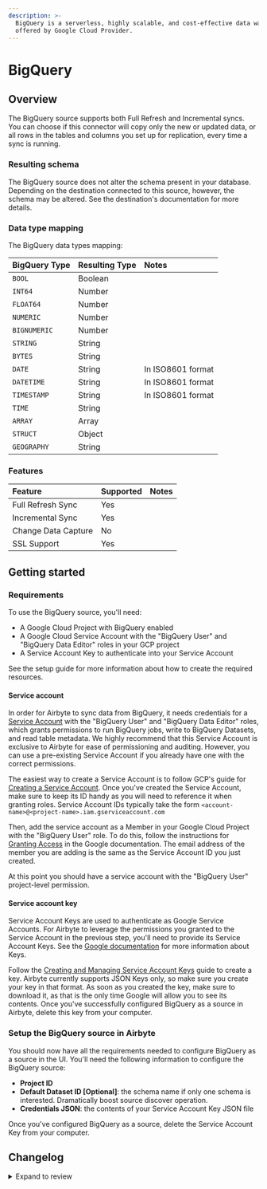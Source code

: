 ```yaml
---
description: >-
  BigQuery is a serverless, highly scalable, and cost-effective data warehouse
  offered by Google Cloud Provider.
---
```


# BigQuery

## Overview

The BigQuery source supports both Full Refresh and Incremental syncs. You can choose if this connector will copy only the new or updated data, or all rows in the tables and columns you set up for replication, every time a sync is running.

### Resulting schema

The BigQuery source does not alter the schema present in your database. Depending on the destination connected to this source, however, the schema may be altered. See the destination's documentation for more details.

### Data type mapping

The BigQuery data types mapping:

| BigQuery Type | Resulting Type | Notes             |
| :------------ | :------------- | :---------------- |
| `BOOL`        | Boolean        |                   |
| `INT64`       | Number         |                   |
| `FLOAT64`     | Number         |                   |
| `NUMERIC`     | Number         |                   |
| `BIGNUMERIC`  | Number         |                   |
| `STRING`      | String         |                   |
| `BYTES`       | String         |                   |
| `DATE`        | String         | In ISO8601 format |
| `DATETIME`    | String         | In ISO8601 format |
| `TIMESTAMP`   | String         | In ISO8601 format |
| `TIME`        | String         |                   |
| `ARRAY`       | Array          |                   |
| `STRUCT`      | Object         |                   |
| `GEOGRAPHY`   | String         |                   |

### Features

| Feature             | Supported | Notes |
| :------------------ | :-------- | :---- |
| Full Refresh Sync   | Yes       |       |
| Incremental Sync    | Yes       |       |
| Change Data Capture | No        |       |
| SSL Support         | Yes       |       |

## Getting started

### Requirements

To use the BigQuery source, you'll need:

- A Google Cloud Project with BigQuery enabled
- A Google Cloud Service Account with the "BigQuery User" and "BigQuery Data Editor" roles in your GCP project
- A Service Account Key to authenticate into your Service Account

See the setup guide for more information about how to create the required resources.

#### Service account

In order for Airbyte to sync data from BigQuery, it needs credentials for a [Service Account](https://platform/cloud.google.com/i../service-accounts) with the "BigQuery User" and "BigQuery Data Editor" roles, which grants permissions to run BigQuery jobs, write to BigQuery Datasets, and read table metadata. We highly recommend that this Service Account is exclusive to Airbyte for ease of permissioning and auditing. However, you can use a pre-existing Service Account if you already have one with the correct permissions.

The easiest way to create a Service Account is to follow GCP's guide for [Creating a Service Account](https://platform/cloud.google.com/i../creating-managing-service-accounts). Once you've created the Service Account, make sure to keep its ID handy as you will need to reference it when granting roles. Service Account IDs typically take the form `<account-name>@<project-name>.iam.gserviceaccount.com`

Then, add the service account as a Member in your Google Cloud Project with the "BigQuery User" role. To do this, follow the instructions for [Granting Access](https://platform/cloud.google.com/i../granting-changing-revoking-access#granting-console) in the Google documentation. The email address of the member you are adding is the same as the Service Account ID you just created.

At this point you should have a service account with the "BigQuery User" project-level permission.

#### Service account key

Service Account Keys are used to authenticate as Google Service Accounts. For Airbyte to leverage the permissions you granted to the Service Account in the previous step, you'll need to provide its Service Account Keys. See the [Google documentation](https://platform/cloud.google.com/i../service-accounts#service_account_keys) for more information about Keys.

Follow the [Creating and Managing Service Account Keys](https://platform/cloud.google.com/i../creating-managing-service-account-keys) guide to create a key. Airbyte currently supports JSON Keys only, so make sure you create your key in that format. As soon as you created the key, make sure to download it, as that is the only time Google will allow you to see its contents. Once you've successfully configured BigQuery as a source in Airbyte, delete this key from your computer.

### Setup the BigQuery source in Airbyte

You should now have all the requirements needed to configure BigQuery as a source in the UI. You'll need the following information to configure the BigQuery source:

- **Project ID**
- **Default Dataset ID \[Optional\]**: the schema name if only one schema is interested. Dramatically boost source discover operation.
- **Credentials JSON**: the contents of your Service Account Key JSON file

Once you've configured BigQuery as a source, delete the Service Account Key from your computer.

## Changelog

<details>
  <summary>Expand to review</summary>

| Version | Date       | Pull Request                                             | Subject                                                                                                                                   |
| :------ | :--------- | :------------------------------------------------------- | :---------------------------------------------------------------------------------------------------------------------------------------- |
| 0.4.3 | 2024-12-18 | [49875](https://github.com/airbytehq/airbyte/pull/49875) | Use a base image: airbyte/java-connector-base:1.0.0 |
| 0.4.2 | 2024-02-22 | [35503](https://github.com/airbytehq/airbyte/pull/35503) | Source BigQuery: replicating RECORD REPEATED fields |
| 0.4.1 | 2024-01-24 | [34453](https://github.com/airbytehq/airbyte/pull/34453) | bump CDK version |
| 0.4.0 | 2023-12-18 | [33484](https://github.com/airbytehq/airbyte/pull/33484) | Remove LEGACY state |
| 0.3.0 | 2023-06-26 | [27737](https://github.com/airbytehq/airbyte/pull/27737) | License Update: Elv2 |
| 0.2.3   | 2022-10-13 | [15535](https://github.com/airbytehq/airbyte/pull/16238) | Update incremental query to avoid data missing when new data is inserted at the same time as a sync starts under non-CDC incremental mode |
| 0.2.2   | 2022-09-22 | [16902](https://github.com/airbytehq/airbyte/pull/16902) | Source BigQuery: added user agent header                                                                                                  |
| 0.2.1   | 2022-09-14 | [15668](https://github.com/airbytehq/airbyte/pull/15668) | Wrap logs in AirbyteLogMessage                                                                                                            |
| 0.2.0   | 2022-07-26 | [14362](https://github.com/airbytehq/airbyte/pull/14362) | Integral columns are now discovered as int64 fields.                                                                                      |
| 0.1.9   | 2022-07-14 | [14574](https://github.com/airbytehq/airbyte/pull/14574) | Removed additionalProperties:false from JDBC source connectors                                                                            |
| 0.1.8   | 2022-06-17 | [13864](https://github.com/airbytehq/airbyte/pull/13864) | Updated stacktrace format for any trace message errors                                                                                    |
| 0.1.7   | 2022-04-11 | [11484](https://github.com/airbytehq/airbyte/pull/11484) | BigQuery connector escape column names                                                                                                    |
| 0.1.6   | 2022-02-14 | [10256](https://github.com/airbytehq/airbyte/pull/10256) | Add `-XX:+ExitOnOutOfMemoryError` JVM option                                                                                              |
| 0.1.5   | 2021-12-23 | [8434](https://github.com/airbytehq/airbyte/pull/8434)   | Update fields in source-connectors specifications                                                                                         |
| 0.1.4   | 2021-09-30 | [\#6524](https://github.com/airbytehq/airbyte/pull/6524) | Allow `dataset_id` null in spec                                                                                                           |
| 0.1.3   | 2021-09-16 | [\#6051](https://github.com/airbytehq/airbyte/pull/6051) | Handle NPE `dataset_id` is not provided                                                                                                   |
| 0.1.2   | 2021-09-16 | [\#6135](https://github.com/airbytehq/airbyte/pull/6135) | 🐛 BigQuery source: Fix nested structs                                                                                                    |
| 0.1.1   | 2021-07-28 | [\#4981](https://github.com/airbytehq/airbyte/pull/4981) | 🐛 BigQuery source: Fix nested arrays                                                                                                     |
| 0.1.0   | 2021-07-22 | [\#4457](https://github.com/airbytehq/airbyte/pull/4457) | 🎉 New Source: Big Query.                                                                                                                 |

</details>
